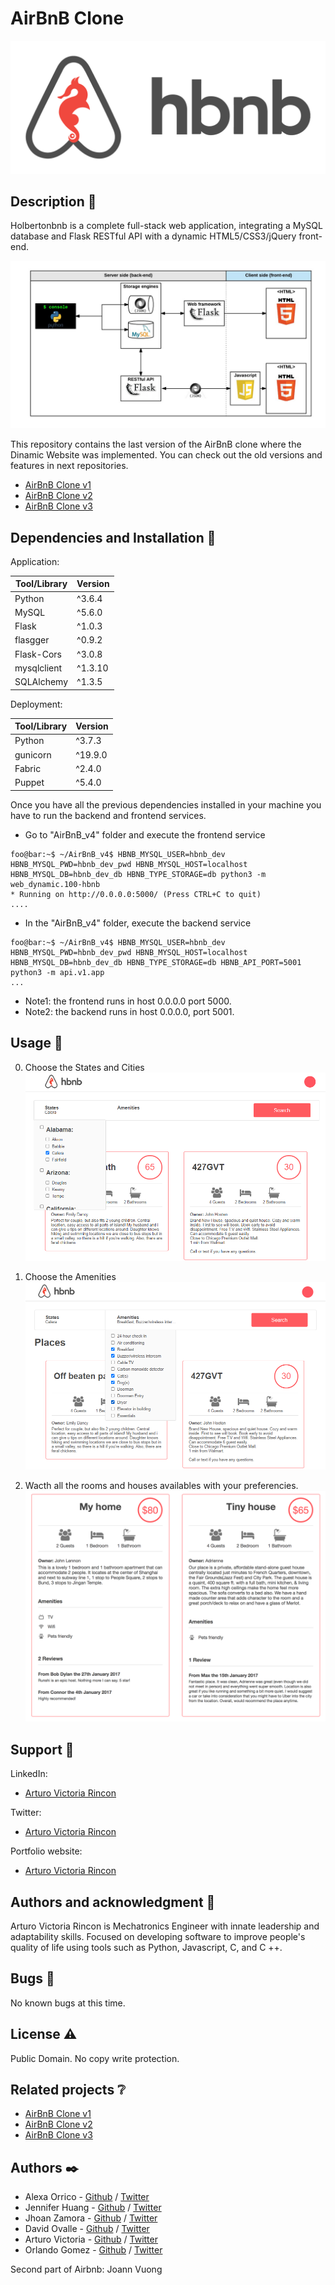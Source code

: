 # AirBnB Clone

![EmailScrapper](assets/hbnb-logo.png)

## Description :book:

Holbertonbnb is a complete full-stack web application, integrating a MySQL database and Flask RESTful API with a dynamic HTML5/CSS3/jQuery front-end.

![EmailScrapper](assets/hbnb-stack.png)

This repository contains the last version of the AirBnB clone where the Dinamic Website was implemented. You can check out the old versions and features in next repositories.

- [AirBnB Clone v1](https://github.com/arturovictoriar/AirBnB_clone)
- [AirBnB Clone v2](https://github.com/arturovictoriar/AirBnB_clone_v2)
- [AirBnB Clone v3](https://github.com/arturovictoriar/AirBnB_clone_v3)

## Dependencies and Installation :couple:

Application:

| Tool/Library | Version |
| ------------ | ------- |
| Python       | ^3.6.4  |
| MySQL        | ^5.6.0  |
| Flask        | ^1.0.3  |
| flasgger     | ^0.9.2  |
| Flask-Cors   | ^3.0.8  |
| mysqlclient  | ^1.3.10 |
| SQLAlchemy   | ^1.3.5  |

Deployment:

| Tool/Library | Version |
| ------------ | ------- |
| Python       | ^3.7.3  |
| gunicorn     | ^19.9.0 |
| Fabric       | ^2.4.0  |
| Puppet       | ^5.4.0  |

Once you have all the previous dependencies installed in your machine you have to run the backend and frontend services.

- Go to "AirBnB_v4" folder and execute the frontend service

```console
foo@bar:~$ ~/AirBnB_v4$ HBNB_MYSQL_USER=hbnb_dev HBNB_MYSQL_PWD=hbnb_dev_pwd HBNB_MYSQL_HOST=localhost HBNB_MYSQL_DB=hbnb_dev_db HBNB_TYPE_STORAGE=db python3 -m web_dynamic.100-hbnb
* Running on http://0.0.0.0:5000/ (Press CTRL+C to quit)
....
```

- In the "AirBnB_v4" folder, execute the backend service

```console
foo@bar:~$ ~/AirBnB_v4$ HBNB_MYSQL_USER=hbnb_dev HBNB_MYSQL_PWD=hbnb_dev_pwd HBNB_MYSQL_HOST=localhost HBNB_MYSQL_DB=hbnb_dev_db HBNB_TYPE_STORAGE=db HBNB_API_PORT=5001 python3 -m api.v1.app
...
```

- Note1: the frontend runs in host 0.0.0.0 port 5000.
- Note2: the backend runs in host 0.0.0.0, port 5001.

## Usage :open_file_folder:

0. Choose the States and Cities
![States](assets/states.png)

1. Choose the Amenities
![Amenities](assets/amenities.png)

2. Wacth all the rooms and houses availables with your preferencies.
![Articles](assets/articles.png)

## Support :email:

LinkedIn:

- [Arturo Victoria Rincon](https://www.linkedin.com/in/arturovictoriar/)

Twitter:

- [Arturo Victoria Rincon](https://twitter.com/arturovictoriar)

Portfolio website:

- [Arturo Victoria Rincon](http://arturovictoriar.github.io/)

## Authors and acknowledgment :school:

Arturo Victoria Rincon is Mechatronics Engineer with innate leadership and adaptability skills. Focused on developing software to improve people's quality of life using tools such as Python, Javascript, C, and C ++.

## Bugs :bug:

No known bugs at this time. 

## License :warning:
Public Domain. No copy write protection.

## Related projects :grey_question:

- [AirBnB Clone v1](https://github.com/arturovictoriar/AirBnB_clone)
- [AirBnB Clone v2](https://github.com/arturovictoriar/AirBnB_clone_v2)
- [AirBnB Clone v3](https://github.com/arturovictoriar/AirBnB_clone_v3)

## Authors :black_nib:
- Alexa Orrico - [Github](https://github.com/alexaorrico) / [Twitter](https://twitter.com/alexa_orrico)  
- Jennifer Huang - [Github](https://github.com/jhuang10123) / [Twitter](https://twitter.com/earthtojhuang)  
- Jhoan Zamora - [Github](https://github.com/jzamora5) / [Twitter](https://twitter.com/JhoanZamora10)  
- David Ovalle - [Github](https://github.com/Nukemenonai) / [Twitter](https://twitter.com/disartDave)
- Arturo Victoria - [Github](https://github.com/arturovictoriar) / [Twitter](https://twitter.com/arturovictoriar)
- Orlando Gomez - [Github](https://github.com/oran2527) / [Twitter](https://twitter.com/orlago)

Second part of Airbnb: Joann Vuong
